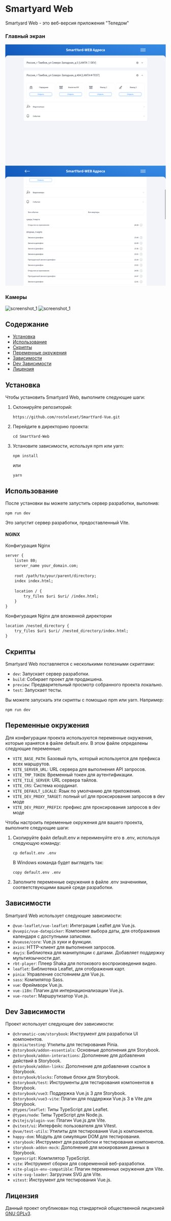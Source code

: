 # Smartyard Web

Smartyard Web - это веб-версия приложения "Теледом"

### Главный экран 
![screenshot_1](/screenshots/screenshot_1.png?raw=true)
![screenshot_1](/screenshots/screenshot_2.png?raw=true)
### Камеры 
![screenshot_1](/screenshots/screenshot_3.png?raw=true)
![screenshot_1](/screenshots/screenshot_4.png?raw=true)

## Содержание
- [Установка](#установка)
- [Использование](#использование)
- [Скрипты](#скрипты)
- [Переменные окружения](#переменные-окружения)
- [Зависимости](#зависимости)
- [Dev Зависимости](#dev-зависимости)
- [Лицензия](#лицензия)

## Установка

Чтобы установить Smartyard Web, выполните следующие шаги:

1. Склонируйте репозиторий:

   ```
   https://github.com/rosteleset/SmartYard-Vue.git
   ```

2. Перейдите в директорию проекта:

   ```
   cd SmartYard-Web
   ```

3. Установите зависимости, используя npm или yarn:

   ```
   npm install
   ```

   или
   
   ```
   yarn
   ```

## Использование

После установки вы можете запустить сервер разработки, выполнив:

```
npm run dev
```


Это запустит сервер разработки, предоставленный Vite.

#### NGINX

Конфигурация Nginx 

```
server {
    listen 80;
    server_name your_domain.com;

    root /path/to/your/parent/directory;
    index index.html;
    
    location / {
        try_files $uri $uri/ /index.html;
    }
}
```
Конфигурация Nginx для вложенной директории 

```
location /nested_directory {
    try_files $uri $uri/ /nested_directory/index.html;
}
```

## Скрипты

Smartyard Web поставляется с несколькими полезными скриптами:

- `dev`: Запускает сервер разработки.
- `build`: Собирает проект для продакшена.
- `preview`: Предварительный просмотр собранного проекта локально.
- `test`: Запускает тесты.

Вы можете запускать эти скрипты с помощью npm или yarn. Например:

```
npm run dev
```

## Переменные окружения

Для конфигурации проекта используются переменные окружения, которые хранятся в файле default.env. В этом файле определены следующие переменные:
- `VITE_BASE_PATH`: Базовый путь, который используется для префикса всех маршрутов. 
- `VITE_SERVER_URL`: URL сервера для выполнения API запросов.
- `VITE_TMP_TOKEN`: Временный токен для аутентификации.
- `VITE_TILE_SERVER`: URL сервера тайлов.
- `VITE_CRS`: Система координат.
- `VITE_DEFAULT_LOCALE`: Язык по умолчанию для приложения.
- `VITE_DEV_PROXY_TARGET`: полный url для проксирования запросов в dev моде 
- `VITE_DEV_PROXY_PREFIX`: префикс для проксирования запросов в dev моде

Чтобы настроить переменные окружения для вашего проекта, выполните следующие шаги:

1. Скопируйте файл default.env и переименуйте его в .env, используя следующую команду:

    ```
    cp default.env .env
    ```

    В Windows команда будет выглядеть так:

    ```
    copy default.env .env
    ```

2. Заполните переменные окружения в файле .env значениями, соответствующими вашей среде разработки.

## Зависимости

Smartyard Web использует следующие зависимости:

- `@vue-leaflet/vue-leaflet`: Интеграция Leaflet для Vue.js.
- `@vuepic/vue-datepicker`: Компонент выбора даты, для отображения календаря с доступными записями.
- `@vueuse/core`: Vue.js хуки и функции.
- `axios`: HTTP-клиент для выполнения запросов.
- `dayjs`: Библиотека для манипуляции с датами. Добавляет поддержку мультиязычности дат.
- `rbt-player`: Плеер Shaka для потокового воспроизведения видео.
- `leaflet`: Библиотека Leaflet, для отображения карт.
- `pinia`: Управление состоянием для Vue.js.
- `sass`: Компилятор Sass.
- `vue`: Фреймворк Vue.js.
- `vue-i18n`: Плагин для интернационализации Vue.js.
- `vue-router`: Маршрутизатор Vue.js.

## Dev Зависимости

Проект использует следующие dev зависимости:

- `@chromatic-com/storybook`: Инструмент для разработки UI компонентов.
- `@pinia/testing`: Утилиты для тестирования Pinia.
- `@storybook/addon-essentials`: Основные дополнения для Storybook.
- `@storybook/addon-interactions`: Дополнение для добавления действий в Storybook.
- `@storybook/addon-links`: Дополнение для добавления ссылок в Storybook.
- `@storybook/blocks`: Готовые блоки для Storybook.
- `@storybook/test`: Инструменты для тестирования компонентов в Storybook.
- `@storybook/vue3`: Поддержка Vue.js 3 для Storybook.
- `@storybook/vue3-vite`: Плагин для поддержки Vue.js 3 в Vite для Storybook.
- `@types/leaflet`: Типы TypeScript для Leaflet.
- `@types/node`: Типы TypeScript для Node.js.
- `@vitejs/plugin-vue`: Плагин Vue.js для Vite.
- `@vitest/ui`: Интерфейс пользователя для Vitest.
- `@vue/test-utils`: Утилиты для тестирования Vue.js компонентов.
- `happy-dom`: Модуль для симуляции DOM для тестирования.
- `storybook`: Инструмент для разработки и тестирования компонентов.
- `storybook-addon-mock`: Дополнение для мокирования данных в Storybook.
- `typescript`: Компилятор TypeScript.
- `vite`: Инструмент сборки для современной веб-разработки.
- `vite-plugin-env-compatible`: Плагин переменных окружения для Vite.
- `vite-svg-loader`: Загрузчик SVG для Vite.
- `vitest`: Инструмент для тестирования Vue.js.

## Лицензия

Данный проект опубликован под стандартной общественной лицензией [GNU GPLv3](LICENSE).
